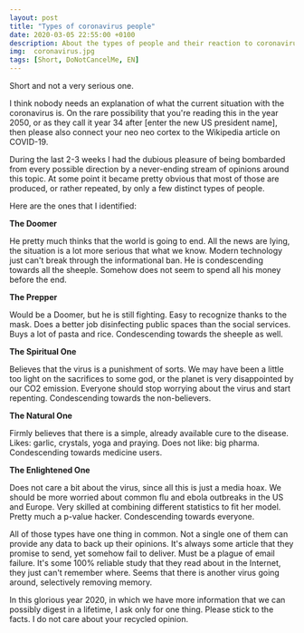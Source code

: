 ```yaml
---
layout: post
title: "Types of coronavirus people"
date: 2020-03-05 22:55:00 +0100
description: About the types of people and their reaction to coronavirus
img:  coronavirus.jpg
tags: [Short, DoNotCancelMe, EN]
---
```


Short and not a very serious one.

I think nobody needs an explanation of what the current situation with the coronavirus is.
On the rare possibility that you're reading this in the year 2050, or as they call it year 34 after [enter the new US president name], then please also connect your neo neo cortex to the Wikipedia article on COVID-19.

During the last 2-3 weeks I had the dubious pleasure of being bombarded from every possible direction by a never-ending stream of opinions around this topic.
At some point it became pretty obvious that most of those are produced, or rather repeated, by only a few distinct types of people.

Here are the ones that I identified:

**The Doomer**

He pretty much thinks that the world is going to end.
All the news are lying, the situation is a lot more serious that what we know.
Modern technology just can't break through the informational ban.
He is condescending towards all the sheeple.
Somehow does not seem to spend all his money before the end.

**The Prepper**

Would be a Doomer, but he is still fighting.
Easy to recognize thanks to the mask.
Does a better job disinfecting public spaces than the social services.
Buys a lot of pasta and rice.
Condescending towards the sheeple as well.

**The Spiritual One**

Believes that the virus is a punishment of sorts.
We may have been a little too light on the sacrifices to some god, or the planet is very disappointed by our CO2 emission.
Everyone should stop worrying about the virus and start repenting.
Condescending towards the non-believers.

**The Natural One**

Firmly believes that there is a simple, already available cure to the disease.
Likes: garlic, crystals, yoga and praying.
Does not like: big pharma.
Condescending towards medicine users.

**The Enlightened One**

Does not care a bit about the virus, since all this is just a media hoax.
We should be more worried about common flu and ebola outbreaks in the US and Europe.
Very skilled at combining different statistics to fit her model.
Pretty much a p-value hacker.
Condescending towards everyone.

All of those types have one thing in common.
Not a single one of them can provide any data to back up their opinions.
It's always some article that they promise to send, yet somehow fail to deliver.
Must be a plague of email failure.
It's some 100% reliable study that they read about in the Internet, they just can't remember where.
Seems that there is another virus going around, selectively removing memory.

In this glorious year 2020, in which we have more information that we can possibly digest in a lifetime, I ask only for one thing.
Please stick to the facts.
I do not care about your recycled opinion.